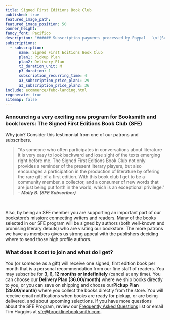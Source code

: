 ```yaml
---
title: Signed First Editions Book Club
published: true
featured_image_path:
featured_image_position: 50
banner_height:
fancy_font: Pacifico
description: "###### Subscription payments processed by Paypal   \n![Subscribe now with PayPal](https://www.paypalobjects.com/webstatic/en_US/logo/pp_cc_mark_74x46.png)  \n\n[**Subscribe**](#subscribe)  \n\n[**Selections**](#selections)    \n\n[**Frequently Asked Questions**](#faqs)  "
subscriptions:
  - subscription:
      name: Signed First Editions Book Club
      plan1: Pickup Plan
      plan2: Delivery Plan
      t3_duration_unit: M
      p3_duration: 1
      subscription_recurring_time: 4
      a3_subscription_price_plan1: 29
      a3_subscription_price_plan2: 36
include: ecommerce/febc-landing.html
regenerate: true
sitemap: false
---
```



### Announcing a very exciting new program for Booksmith and book lovers: The Signed First Editions Book Club (SFE)

Why join? Consider this testimonial from one of our patrons and subscribers.

> "As someone who often participates in conversations about literature it is very easy to look backward and lose sight of the texts emerging right before me. The Signed First Editions Book Club not only provides a reminder of the present literary players, but also encourages a participation in the production of literature by offering the rare gift of a first edition. With this book club I get to be a community member, a collector, and a consumer of new words that are just being put forth in the world, which is an exceptional privilege." – ***Molly B. (SFE Subscriber)***

&nbsp;

Also, by being an SFE member you are supporting an important part of our bookstore’s mission: connecting writers and readers. Many of the books selected in our SFE program will be signed by authors (both well-known and promising literary debuts) who are visiting our bookstore. The more patrons we have as members gives us strong appeal with the publishers deciding where to send those high profile authors.

### What does it cost to join and what do I get?

You (or someone as a gift) will receive one signed, first edition book per month that is a personal recommendation from our fine staff of readers. You may subscribe for **3, 6, 12 months or indefinitely** (cancel at any time). You can choose our **Delivery Plan (36.00/month)** where we ship books directly to you, or you can save on shipping and choose our**Pickup Plan (29.00/month)** where you collect the books directly from the store. You will receive email notifications when books are ready for pickup, or are being delivered, and about upcoming selections. If you have more questions about the SFE Program, review our [Frequently Asked Questions](#faqs) list or email Tim Huggins at sfe@brooklinebooksmith.com.